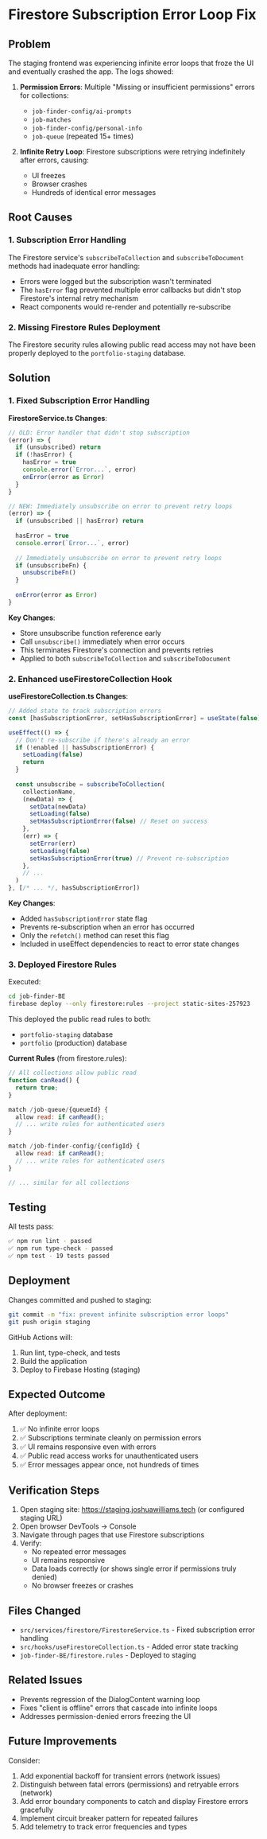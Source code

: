 # Firestore Subscription Error Loop Fix

## Problem

The staging frontend was experiencing infinite error loops that froze the UI and eventually crashed the app. The logs showed:

1. **Permission Errors**: Multiple "Missing or insufficient permissions" errors for collections:
   - `job-finder-config/ai-prompts`
   - `job-matches`
   - `job-finder-config/personal-info`
   - `job-queue` (repeated 15+ times)

2. **Infinite Retry Loop**: Firestore subscriptions were retrying indefinitely after errors, causing:
   - UI freezes
   - Browser crashes
   - Hundreds of identical error messages

## Root Causes

### 1. Subscription Error Handling
The Firestore service's `subscribeToCollection` and `subscribeToDocument` methods had inadequate error handling:
- Errors were logged but the subscription wasn't terminated
- The `hasError` flag prevented multiple error callbacks but didn't stop Firestore's internal retry mechanism
- React components would re-render and potentially re-subscribe

### 2. Missing Firestore Rules Deployment
The Firestore security rules allowing public read access may not have been properly deployed to the `portfolio-staging` database.

## Solution

### 1. Fixed Subscription Error Handling

**FirestoreService.ts Changes**:
```typescript
// OLD: Error handler that didn't stop subscription
(error) => {
  if (unsubscribed) return
  if (!hasError) {
    hasError = true
    console.error(`Error...`, error)
    onError(error as Error)
  }
}

// NEW: Immediately unsubscribe on error to prevent retry loops
(error) => {
  if (unsubscribed || hasError) return
  
  hasError = true
  console.error(`Error...`, error)
  
  // Immediately unsubscribe on error to prevent retry loops
  if (unsubscribeFn) {
    unsubscribeFn()
  }
  
  onError(error as Error)
}
```

**Key Changes**:
- Store unsubscribe function reference early
- Call `unsubscribe()` immediately when error occurs
- This terminates Firestore's connection and prevents retries
- Applied to both `subscribeToCollection` and `subscribeToDocument`

### 2. Enhanced useFirestoreCollection Hook

**useFirestoreCollection.ts Changes**:
```typescript
// Added state to track subscription errors
const [hasSubscriptionError, setHasSubscriptionError] = useState(false)

useEffect(() => {
  // Don't re-subscribe if there's already an error
  if (!enabled || hasSubscriptionError) {
    setLoading(false)
    return
  }
  
  const unsubscribe = subscribeToCollection(
    collectionName,
    (newData) => {
      setData(newData)
      setLoading(false)
      setHasSubscriptionError(false) // Reset on success
    },
    (err) => {
      setError(err)
      setLoading(false)
      setHasSubscriptionError(true) // Prevent re-subscription
    },
    // ...
  )
}, [/* ... */, hasSubscriptionError])
```

**Key Changes**:
- Added `hasSubscriptionError` state flag
- Prevents re-subscription when an error has occurred
- Only the `refetch()` method can reset this flag
- Included in useEffect dependencies to react to error state changes

### 3. Deployed Firestore Rules

Executed:
```bash
cd job-finder-BE
firebase deploy --only firestore:rules --project static-sites-257923
```

This deployed the public read rules to both:
- `portfolio-staging` database
- `portfolio` (production) database

**Current Rules** (from firestore.rules):
```javascript
// All collections allow public read
function canRead() {
  return true;
}

match /job-queue/{queueId} {
  allow read: if canRead();
  // ... write rules for authenticated users
}

match /job-finder-config/{configId} {
  allow read: if canRead();
  // ... write rules for authenticated users
}

// ... similar for all collections
```

## Testing

All tests pass:
```bash
✅ npm run lint - passed
✅ npm run type-check - passed  
✅ npm test - 19 tests passed
```

## Deployment

Changes committed and pushed to staging:
```bash
git commit -m "fix: prevent infinite subscription error loops"
git push origin staging
```

GitHub Actions will:
1. Run lint, type-check, and tests
2. Build the application
3. Deploy to Firebase Hosting (staging)

## Expected Outcome

After deployment:
1. ✅ No infinite error loops
2. ✅ Subscriptions terminate cleanly on permission errors
3. ✅ UI remains responsive even with errors
4. ✅ Public read access works for unauthenticated users
5. ✅ Error messages appear once, not hundreds of times

## Verification Steps

1. Open staging site: https://staging.joshuawilliams.tech (or configured staging URL)
2. Open browser DevTools → Console
3. Navigate through pages that use Firestore subscriptions
4. Verify:
   - No repeated error messages
   - UI remains responsive
   - Data loads correctly (or shows single error if permissions truly denied)
   - No browser freezes or crashes

## Files Changed

- `src/services/firestore/FirestoreService.ts` - Fixed subscription error handling
- `src/hooks/useFirestoreCollection.ts` - Added error state tracking
- `job-finder-BE/firestore.rules` - Deployed to staging

## Related Issues

- Prevents regression of the DialogContent warning loop
- Fixes "client is offline" errors that cascade into infinite loops
- Addresses permission-denied errors freezing the UI

## Future Improvements

Consider:
1. Add exponential backoff for transient errors (network issues)
2. Distinguish between fatal errors (permissions) and retryable errors (network)
3. Add error boundary components to catch and display Firestore errors gracefully
4. Implement circuit breaker pattern for repeated failures
5. Add telemetry to track error frequencies and types
